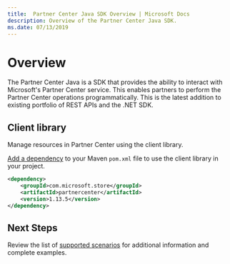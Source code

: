 ```yaml
---
title:  Partner Center Java SDK Overview | Microsoft Docs
description: Overview of the Partner Center Java SDK.
ms.date: 07/13/2019
---
```


# Overview

The Partner Center Java is a SDK that provides the ability to interact with Microsoft's Partner Center service. This enables partners to perform the Partner Center operations programmatically. This is the latest addition to existing portfolio of REST APIs and the .NET SDK.

## Client library

Manage resources in Partner Center using the client library.

[Add a dependency](https://maven.apache.org/guides/getting-started/index.html#How_do_I_use_external_dependencies) to your Maven `pom.xml` file to use the client library in your project.

```xml
<dependency>
    <groupId>com.microsoft.store</groupId>
    <artifactId>partnercenter</artifactId>
    <version>1.13.5</version>
</dependency>
```

## Next Steps

Review the list of [supported scenarios](https://docs.microsoft.com/partner-center/develop/scenarios) for additional information and complete examples.

